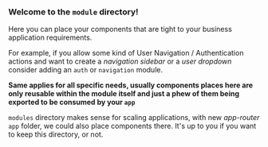 ### Welcome to the `module` directory!

Here you can place your components that are tight to your business application requirements.

For example, if you allow some kind of User Navigation / Authentication actions and want to create a _navigation sidebar_ or a _user dropdown_ consider adding an `auth` or `navigation` module.

**Same applies for all specific needs, usually components places here are only reusable within the module itself and just a phew of them being exported to be consumed by your `app`**

`modules` directory makes sense for scaling applications, with new _app-router_ `app` folder, we could also place components there. It's up to you if you want to keep this directory, or not.